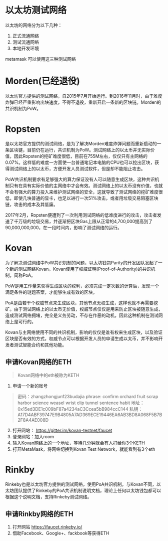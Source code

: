 # 以太坊测试网络

以太坊的网络分为以下几种：
1. 正式流通网络
2. 测试流通网络
3. 本地开发环境

metamask 可以使用这三种测试网络

# Morden(已经退役)

以太坊官方提供的测试网络，自2015年7月开始运行。到2016年11月时，由于难度炸弹已经严重影响出块速度，不得不退役，重新开启一条新的区块链。Morden的共识机制为PoW。


# Ropsten

是以太坊官方提供的测试网络，是为了解决Morden难度炸弹问题而重新启动的一条区块链，目前仍在运行，共识机制为PoW。测试网络上的以太币并无实际价值，因此Ropsten的挖矿难度很低，目前在755M左右，仅仅只有主网络的0.07%。这样低的难度一方面使一台普通笔记本电脑的CPU也可以挖出区块，获得测试网络上的以太币，方便开发人员测试软件，但是却不能阻止攻击。

PoW共识机制要求有足够强大的算力保证没有人可以随意生成区块，这种共识机制只有在具有实际价值的主网络中才会有效。测试网络上的以太币没有价值，也就不会有强大的算力投入来维护测试网络的安全，这就导致了测试网络的挖矿难度很低，即使几块普通的显卡，也足以进行一次51%攻击，或者用垃圾交易阻塞区块链，攻击的成本及其低廉。

2017年2月，Ropsten便遭到了一次利用测试网络的低难度进行的攻击，攻击者发送了千万级的垃圾交易，并逐渐把区块Gas上限从正常的4,700,000提高到了90,000,000,000，在一段时间内，影响了测试网络的运行。



# Kovan

为了解决测试网络中PoW共识机制的问题，以太坊钱包Parity的开发团队发起了一个新的测试网络Kovan。Kovan使用了权威证明(Proof-of-Authority)的共识机制，简称PoA。

PoW是用工作量来获得生成区块的权利，必须完成一定次数的计算后，发现一个满足条件的谜题答案，才能够生成有效的区块。

PoA是由若干个权威节点来生成区块，其他节点无权生成，这样也就不再需要挖矿。由于测试网络上的以太币无价值，权威节点仅仅是用来防止区块被随意生成，造成测试网络拥堵，完全是义务劳动，不存在作恶的动机，因此这种机制在测试网络上是可行的。

Kovan与主网络使用不同的共识机制，影响的仅仅是谁有权来生成区块，以及验证区块是否有效的方式，权威节点可以根据开发人员的申请生成以太币，并不影响开发者测试智能合约和其他功能。



## 申请Kovan网络的ETH

> Kovan网络中的eth被称为KETH

1. 申请一个新的账号

> 密码：zhangzhongjun123budajia
> phrase: confirm orchard fruit scrap harbor science weasel wrist clip tunnel sentence habit
> 地址： 0x15ed3DE1c009bF87a4234aC3Ccea5bB984ccC144
> 私钥：A17D4ABF39747E9B4805A7AD369ECE19446EA6AB3BD8A068F5B7B2F8A4AE008D

2. 打开网站： https://gitter.im/kovan-testnet/faucet
3. 登录网站：加入room
4. 输入Kovan网络上的一个地址，等待几分钟就会有人打给你3个KETH
5. 打开MetaMask，将网络切换到Kovan Test Network，就能看到有3个eth


# Rinkby


Rinkeby也是以太坊官方提供的测试网络，使用PoA共识机制。与Kovan不同，以太坊团队提供了Rinkeby的PoA共识机制说明文档，理论上任何以太坊钱包都可以根据这个说明文档，支持Rinkeby测试网络。

## 申请Rinkby网络的ETH

1. 打开网站 https://faucet.rinkeby.io/
2. 借助Facebook、Google+、fackbook等获得ETH


